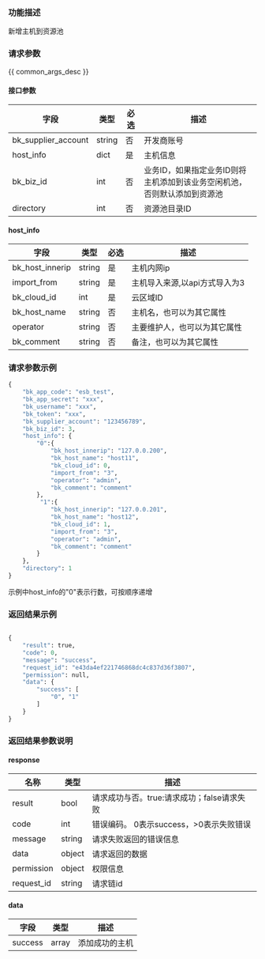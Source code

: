 ### 功能描述

新增主机到资源池

### 请求参数

{{ common_args_desc }}

#### 接口参数

| 字段      |  类型      | 必选   |  描述      |
|-----------|------------|--------|------------|
| bk_supplier_account |  string     | 否     | 开发商账号 |
| host_info      |  dict    | 是     | 主机信息 |
| bk_biz_id      |  int     | 否     | 业务ID，如果指定业务ID则将主机添加到该业务空闲机池，否则默认添加到资源池 |
| directory | int | 否 | 资源池目录ID |

#### host_info

| 字段      |  类型      | 必选   |  描述      |
|-----------|------------|--------|------------|
| bk_host_innerip |  string   | 是     | 主机内网ip |
| import_from     |  string   | 是     | 主机导入来源,以api方式导入为3 |
| bk_cloud_id     |  int      | 是     | 云区域ID |
| bk_host_name | string | 否 | 主机名，也可以为其它属性 |
| operator | string | 否 | 主要维护人，也可以为其它属性 |
| bk_comment | string | 否 | 备注，也可以为其它属性 |

### 请求参数示例
```python
{
    "bk_app_code": "esb_test",
    "bk_app_secret": "xxx",
    "bk_username": "xxx",
    "bk_token": "xxx",
    "bk_supplier_account": "123456789",
    "bk_biz_id": 3,
    "host_info": {
        "0":{
            "bk_host_innerip": "127.0.0.200",
            "bk_host_name": "host11",
            "bk_cloud_id": 0,
            "import_from": "3",
            "operator": "admin",
            "bk_comment": "comment"
        },
         "1":{
            "bk_host_innerip": "127.0.0.201",
            "bk_host_name": "host12",
            "bk_cloud_id": 1,
            "import_from": "3",
            "operator": "admin",
            "bk_comment": "comment"
        }
    },
    "directory": 1
}
```
示例中host_info的"0"表示行数，可按顺序递增
### 返回结果示例

```python

{
    "result": true,
    "code": 0,
    "message": "success",
    "request_id": "e43da4ef221746868dc4c837d36f3807",
    "permission": null,
    "data": {
        "success": [
            "0", "1"
        ]
    }
}
```
### 返回结果参数说明
#### response

| 名称    | 类型   | 描述                                    |
| ------- | ------ | ------------------------------------- |
| result  | bool   | 请求成功与否。true:请求成功；false请求失败 |
| code    | int    | 错误编码。 0表示success，>0表示失败错误    |
| message | string | 请求失败返回的错误信息                    |
| data    | object | 请求返回的数据                           |
| permission    | object | 权限信息    |
| request_id    | string | 请求链id    |

#### data

| 字段    | 类型  | 描述           |
| ------- | ----- | -------------- |
| success | array | 添加成功的主机 |
